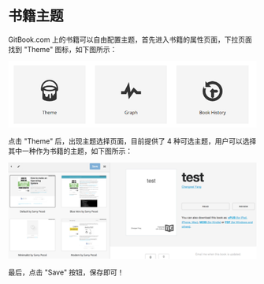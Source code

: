 # 书籍主题

GitBook.com 上的书籍可以自由配置主题，首先进入书籍的属性页面，下拉页面找到 "Theme" 图标，如下图所示：

![theme](../../assets/gitbook.com/book-property-theme.png)

点击 "Theme" 后，出现主题选择页面，目前提供了 4 种可选主题，用户可以选择其中一种作为书籍的主题，如下图所示：

![select theme](../../assets/gitbook.com/select-theme.png)

最后，点击 "Save" 按钮，保存即可！
